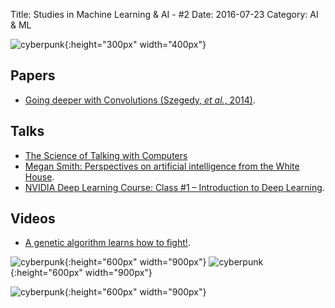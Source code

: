 Title: Studies in Machine Learning & AI - #2
Date: 2016-07-23
Category: AI & ML

![cyberpunk](./cyberpunk/4.gif){:height="300px" width="400px"}


## Papers

* [Going deeper with Convolutions (Szegedy, *et al.*, 2014)](http://arxiv.org/pdf/1409.4842.pdf).


## Talks


* [The Science of Talking with Computers](https://www.youtube.com/watch?v=yxxRAHVtafI)
* [Megan Smith: Perspectives on artificial intelligence from the White House](https://www.youtube.com/watch?v=NK6O8CtI2D4).
* [NVIDIA Deep Learning Course: Class #1 – Introduction to Deep Learning](https://www.youtube.com/watch?v=6eBpjEdgSm0).


## Videos

* [A genetic algorithm learns how to fight!](https://www.youtube.com/watch?v=u2t77mQmJiY).



![cyberpunk](./draws/8.png){:height="600px" width="900px"}
![cyberpunk](./draws/9.png){:height="600px" width="900px"}

![cyberpunk](./draws/10.png){:height="600px" width="900px"}
